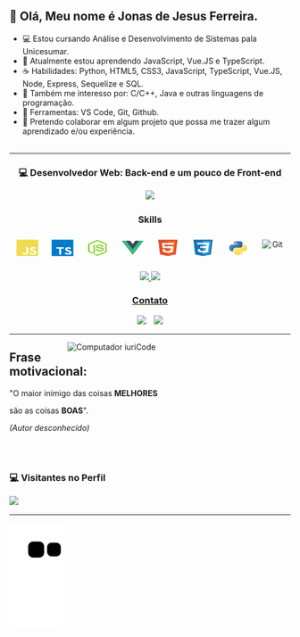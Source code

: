  ## 👋 Olá, Meu nome é Jonas de Jesus Ferreira.

- 💻 Estou cursando Análise e Desenvolvimento de Sistemas pala Unicesumar.
- 🌱 Atualmente estou aprendendo JavaScript, Vue.JS e TypeScript.
- ☕ Habilidades: Python, HTML5, CSS3, JavaScript, TypeScript, Vue.JS, Node, Express, Sequelize e SQL.
- 👀 Também me interesso por: C/C++, Java e outras linguagens de programação.
- 💼 Ferramentas: VS Code, Git, Github.
- 💞️ Pretendo colaborar em algum projeto que possa me trazer algum aprendizado e/ou experiência.
<br><br>
-------------------------------------------------------------------------------
### <p align="center">💻 Desenvolvedor Web: Back-end e um pouco de Front-end</p>

<div align="center">
  <a href="https://jonasjf360.github.io/landing_page/" target="_blank"><img src="https://img.shields.io/badge/Portifólio-Landing%20Page-blueviolet?style=for-the-badge"></a>
</div>

### <p align="center">Skills</p>

<div style="display: flex; justify-content: space-around; flex-wrap: wrap;" align="center">
    <img alt="Js" style="height: 30px; width:40px; padding: 10px;" src="https://raw.githubusercontent.com/devicons/devicon/master/icons/javascript/javascript-plain.svg">
    <img alt="Ts" style="height: 30px; width:40px; padding: 10px;" src="https://raw.githubusercontent.com/devicons/devicon/master/icons/typescript/typescript-plain.svg">
    <img alt="NodeJS" style="height: 30px; width:40px; padding: 10px;" src="https://raw.githubusercontent.com/devicons/devicon/master/icons/nodejs/nodejs-plain.svg">
    <img alt="VueJS" style="height: 30px; width:40px; padding: 10px;" src="https://raw.githubusercontent.com/devicons/devicon/master/icons/vuejs/vuejs-original.svg">
    <img alt="HTML" style="height: 30px; width:40px; padding: 10px;" src="https://raw.githubusercontent.com/devicons/devicon/master/icons/html5/html5-original.svg">
    <img alt="CSS" style="height: 30px; width:40px; padding: 10px;" src="https://raw.githubusercontent.com/devicons/devicon/master/icons/css3/css3-original.svg">
    <img alt="Python" style="height: 30px; width:40px; padding: 10px;" src="https://raw.githubusercontent.com/devicons/devicon/master/icons/python/python-original.svg">
     <img alt="Git" style="height: 30px; width:40px; padding: 10px;" src="https://cdn.jsdelivr.net/gh/devicons/devicon/icons/git/git-original.svg" />
</div><br>

<div align="center">
    <a href="https://github.com/jonasjf360">
    <img height="140em" src="https://github-readme-stats.vercel.app/api?username=JonasJF360&show_icons=true&theme=dracula&include_all_commits=true&count_private=true"/>
    <img height="140em" src="https://github-readme-stats.vercel.app/api/top-langs/?username=JonasJF360&layout=compact&langs_count=7&theme=dracula"/>
</div>

### <p align="center">Contato</p>
<div align="center">
    <a  style="margin: 5px;" href = "mailto:jonasjf360@gmail.com"><img src="https://img.shields.io/badge/Gmail-D14836?style=for-the-badge&logo=gmail&logoColor=white" target="_blank"></a>
    <a style="margin: 5px;" href="https://www.linkedin.com/in/jonasjf" target="_blank"><img src="https://img.shields.io/badge/-LinkedIn-%230077B5?style=for-the-badge&logo=linkedin&logoColor=white" target="_blank"></a>
</div>    

  
 
<hr/>
<img src= "https://raw.githubusercontent.com/MicaelliMedeiros/micaellimedeiros/master/image/computer-illustration.png"  style="min-width:400px; max-width:400px; width:400px;" align="right" alt="Computador iuriCode">   
	
<h2>Frase motivacional:</h2>

"O maior inimigo das coisas **MELHORES**

são as coisas **BOAS**".

_(Autor desconhecido)_

<br><br>
### 💻 Visitantes no Perfil
<img src="https://profile-counter.glitch.me/jonasjf360/count.svg" >

<hr/>

  ![Snake animation](https://github.com/rafaballerini/rafaballerini/blob/output/github-contribution-grid-snake.svg)
